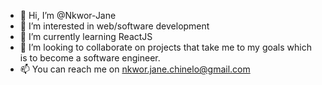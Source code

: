 - 👋 Hi, I’m @Nkwor-Jane
- 👀 I’m interested in web/software development
- 🌱 I’m currently learning ReactJS 
- 💞️ I’m looking to collaborate on projects that take me to my goals which is to become a software engineer.
- 📫  You can reach me on nkwor.jane.chinelo@gmail.com

<!---
Nkwor-Jane/Nkwor-Jane is a ✨ special ✨ repository because its `README.md` (this file) appears on your GitHub profile.
You can click the Preview link to take a look at your changes.
--->
